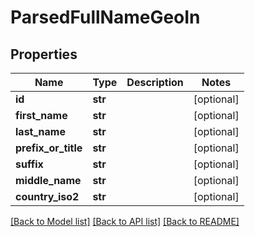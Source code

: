 # ParsedFullNameGeoIn

## Properties
Name | Type | Description | Notes
------------ | ------------- | ------------- | -------------
**id** | **str** |  | [optional] 
**first_name** | **str** |  | [optional] 
**last_name** | **str** |  | [optional] 
**prefix_or_title** | **str** |  | [optional] 
**suffix** | **str** |  | [optional] 
**middle_name** | **str** |  | [optional] 
**country_iso2** | **str** |  | [optional] 

[[Back to Model list]](../README.md#documentation-for-models) [[Back to API list]](../README.md#documentation-for-api-endpoints) [[Back to README]](../README.md)


